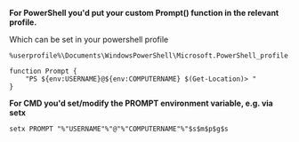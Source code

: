 **For PowerShell you'd put your custom Prompt() function in the relevant profile.**

Which can be set in your powershell profile
```
%userprofile%\Documents\WindowsPowerShell\Microsoft.PowerShell_profile.ps1

function Prompt {
    "PS ${env:USERNAME}@${env:COMPUTERNAME} $(Get-Location)> "
}
```

**For CMD you'd set/modify the PROMPT environment variable, e.g. via setx**
```
setx PROMPT "%"USERNAME"%"@"%"COMPUTERNAME"%"$s$m$p$g$s
```